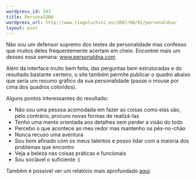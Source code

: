 ```yaml
--- 
wordpress_id: 343
title: PersonalDNA
wordpress_url: http://www.tiagoluchini.eu/2007/08/01/personaldna/
layout: post
---
```

Não sou um defensor supremo dos testes de personalidade mas confesso que muitos deles frequentemente acertam em cheio. Encontrei mais um desses essa semana: <a href="http://personaldna.com/" target="_blank">www.personaldna.com</a>

Além da interface muito bem feita, das perguntas bem estruturadas e do resultado bastante certeiro, o site também permite publicar o quadro abaixo que seria um resumo gráfico da sua personalidade (passe o mouse por cima dos quadros coloridos).

<script src="http://personaldna.com/t/?k=axouNplGVEfoPeX-OM-AAABD-7b28&amp;t=Advocating+Leader"> </script>

Alguns pontos interessantes do resultado:

- Não sou uma pessoa acomodada em fazer as coisas como elas são, pelo contrário, procuro novas formas de realizá-las
- Tenho uma mente orientada aos detalhes sem perder a visão do todo
- Percebo o que acontece ao meu redor mas mantenho os pés-no-chão
- Nunca recuso uma aventura
- Sou bem afinado com os meus talentos e posso lidar com a maioria dos problemas que encontro
- Veja a beleza nas coisas práticas e funcionais
- Sou sociável o suficiente :)

Também é possível ver um relatório mais aprofundado [aqui](http://www.personaldna.com/report.php?k=axouNplGVEfoPeX-OM-AAABD-7b28&amp;u=bcc13c3de2d9).
